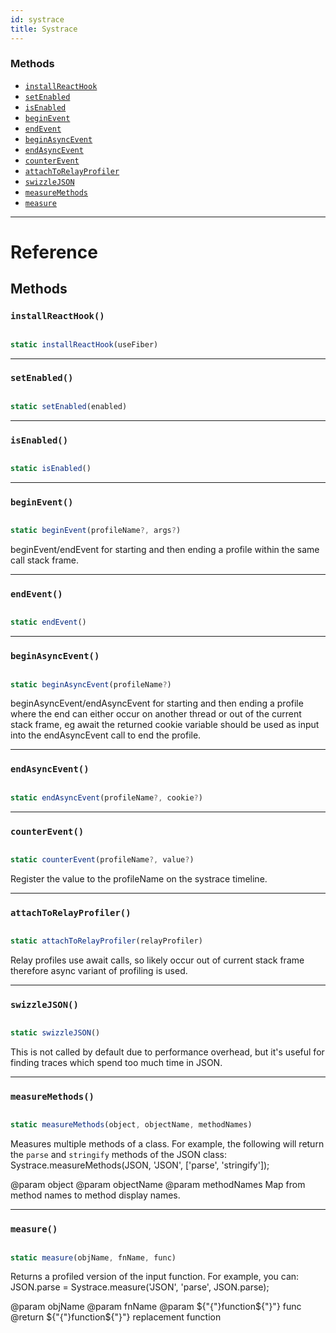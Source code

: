 ```yaml
---
id: systrace
title: Systrace
---
```


### Methods

* [`installReactHook`](../systrace/#installreacthook)
* [`setEnabled`](../systrace/#setenabled)
* [`isEnabled`](../systrace/#isenabled)
* [`beginEvent`](../systrace/#beginevent)
* [`endEvent`](../systrace/#endevent)
* [`beginAsyncEvent`](../systrace/#beginasyncevent)
* [`endAsyncEvent`](../systrace/#endasyncevent)
* [`counterEvent`](../systrace/#counterevent)
* [`attachToRelayProfiler`](../systrace/#attachtorelayprofiler)
* [`swizzleJSON`](../systrace/#swizzlejson)
* [`measureMethods`](../systrace/#measuremethods)
* [`measure`](../systrace/#measure)

---

# Reference

## Methods

### `installReactHook()`


```javascript

static installReactHook(useFiber)

```


---

### `setEnabled()`


```javascript

static setEnabled(enabled)

```


---

### `isEnabled()`


```javascript

static isEnabled()

```


---

### `beginEvent()`


```javascript

static beginEvent(profileName?, args?)

```


beginEvent/endEvent for starting and then ending a profile within the same call stack frame.

---

### `endEvent()`


```javascript

static endEvent()

```


---

### `beginAsyncEvent()`


```javascript

static beginAsyncEvent(profileName?)

```


beginAsyncEvent/endAsyncEvent for starting and then ending a profile where the end can either occur on another thread or out of the current stack frame, eg await the returned cookie variable should be used as input into the endAsyncEvent call to end the profile.

---

### `endAsyncEvent()`


```javascript

static endAsyncEvent(profileName?, cookie?)

```


---

### `counterEvent()`


```javascript

static counterEvent(profileName?, value?)

```


Register the value to the profileName on the systrace timeline.

---

### `attachToRelayProfiler()`


```javascript

static attachToRelayProfiler(relayProfiler)

```


Relay profiles use await calls, so likely occur out of current stack frame therefore async variant of profiling is used.

---

### `swizzleJSON()`


```javascript

static swizzleJSON()

```


This is not called by default due to performance overhead, but it's useful for finding traces which spend too much time in JSON.

---

### `measureMethods()`


```javascript

static measureMethods(object, objectName, methodNames)

```


Measures multiple methods of a class. For example, the following will return the `parse` and `stringify` methods of the JSON class: Systrace.measureMethods(JSON, 'JSON', ['parse', 'stringify']);

@param object @param objectName @param methodNames Map from method names to method display names.

---

### `measure()`


```javascript

static measure(objName, fnName, func)

```


Returns a profiled version of the input function. For example, you can: JSON.parse = Systrace.measure('JSON', 'parse', JSON.parse);

@param objName @param fnName @param ${"{"}function${"}"} func @return ${"{"}function${"}"} replacement function

